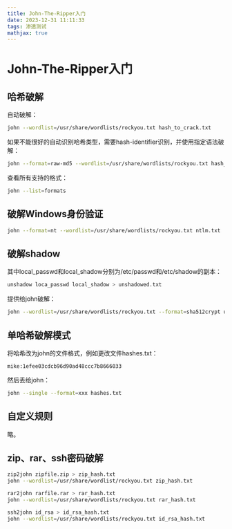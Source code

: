 ```yaml
---
title: John-The-Ripper入门
date: 2023-12-31 11:11:33
tags: 渗透测试
mathjax: true
---
```


# John-The-Ripper入门

## 哈希破解

自动破解：

```bash
john --wordlist=/usr/share/wordlists/rockyou.txt hash_to_crack.txt
```

如果不能很好的自动识别哈希类型，需要hash-identifier识别，并使用指定语法破解：

```bash
john --format=raw-md5 --wordlist=/usr/share/wordlists/rockyou.txt hash_to_crack.txt
```

查看所有支持的格式：

```bash
john --list=formats
```

## 破解Windows身份验证

```bash
john --format=nt --wordlist=/usr/share/wordlists/rockyou.txt ntlm.txt
```

## 破解shadow

其中local_passwd和local_shadow分别为/etc/passwd和/etc/shadow的副本：

```bash
unshadow loca_passwd local_shadow > unshadowed.txt
```

提供给john破解：

```bash
john --wordlist=/usr/share/wordlists/rockyou.txt --format=sha512crypt unshadowed.txt
```

## 单哈希破解模式

将哈希改为john的文件格式，例如更改文件hashes.txt：

```
mike:1efee03cdcb96d90ad48ccc7b8666033
```

然后丢给john：

```bash
john --single --format=xxx hashes.txt
```

## 自定义规则

略。

## zip、rar、ssh密码破解

```bash
zip2john zipfile.zip > zip_hash.txt
john --wordlist=/usr/share/wordlist/rockyou.txt zip_hash.txt

rar2john rarfile.rar > rar_hash.txt
john --wordlist=/usr/share/wordlists/rockyou.txt rar_hash.txt

ssh2john id_rsa > id_rsa_hash.txt
john --wordlist=/usr/share/wordlists/rockyou.txt id_rsa_hash.txt
```



